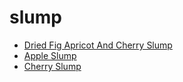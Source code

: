 # slump

 * [Dried Fig Apricot And Cherry Slump](../index/d/dried-fig-apricot-and-cherry-slump-356951.json)
 * [Apple Slump](../index/a/apple-slump.json)
 * [Cherry Slump](../index/c/cherry-slump.json)
